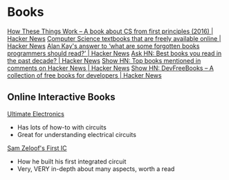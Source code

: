 # Books

[How These Things Work – A book about CS from first principles (2016) | Hacker News](https://news.ycombinator.com/item?id=22346349)
[Computer Science textbooks that are freely available online | Hacker News](https://news.ycombinator.com/item?id=25572852)
[Alan Kay's answer to ‘what are some forgotten books programmers should read?’ | Hacker News](https://news.ycombinator.com/item?id=20653453)
[Ask HN: Best books you read in the past decade? | Hacker News](https://news.ycombinator.com/item?id=21900498)
[Show HN: Top books mentioned in comments on Hacker News | Hacker News](https://news.ycombinator.com/item?id=12365693)
[Show HN: DevFreeBooks – A collection of free books for developers | Hacker News](https://news.ycombinator.com/item?id=12909967)

## Online Interactive Books

[Ultimate Electronics](https://ultimateelectronicsbook.com/)
- Has lots of how-to with circuits
- Great for understanding electrical circuits

[Sam Zeloof's First IC](http://sam.zeloof.xyz/first-ic/)
- How he built his first integrated circuit
- Very, VERY in-depth about many aspects, worth a read
